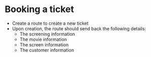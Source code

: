 # Booking a ticket

- Create a route to create a new ticket
- Upon creation, the route should send back the following details:
    - The screening information
    - The movie information
    - The screen information
    - The customer information